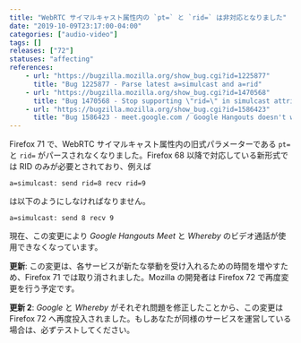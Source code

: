 ```yaml
---
title: "WebRTC サイマルキャスト属性内の `pt=` と `rid=` は非対応となりました"
date: "2019-10-09T23:17:00-04:00"
categories: ["audio-video"]
tags: []
releases: ["72"]
statuses: "affecting"
references:
    - url: "https://bugzilla.mozilla.org/show_bug.cgi?id=1225877"
      title: "Bug 1225877 - Parse latest a=simulcast and a=rid"
    - url: "https://bugzilla.mozilla.org/show_bug.cgi?id=1470568"
      title: "Bug 1470568 - Stop supporting \"rid=\" in simulcast attributes once ESR doesn't serialize it anymore"
    - url: "https://bugzilla.mozilla.org/show_bug.cgi?id=1586423"
      title: "Bug 1586423 - meet.google.com / Google Hangouts doesn't work in Nightly (\"Couldn't start the video call because of an error\")"
---
```

Firefox 71 で、WebRTC サイマルキャスト属性内の旧式パラメーターである `pt=` と `rid=` がパースされなくなりました。Firefox 68 以降で対応している新形式では RID のみが必要とされており、例えば

```
a=simulcast: send rid=8 recv rid=9
```

は以下のようにしなければなりません。

```
a=simulcast: send 8 recv 9
```

現在、この変更により *Google Hangouts Meet* と *Whereby* のビデオ通話が使用できなくなっています。

**更新**: この変更は、各サービスが新たな挙動を受け入れるための時間を増やすため、Firefox 71 では取り消されました。Mozilla の開発者は Firefox 72 で再度変更を行う予定です。

**更新 2**: *Google* と *Whereby* がそれぞれ問題を修正したことから、この変更は Firefox 72 へ再度投入されました。もしあなたが同様のサービスを運営している場合は、必ずテストしてください。
